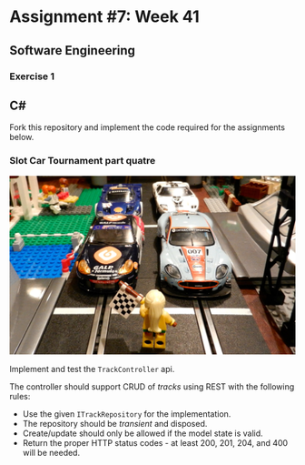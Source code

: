 # Assignment #7: Week 41

## Software Engineering

### Exercise 1

## C&#35;

Fork this repository and implement the code required for the assignments below.

### Slot Car Tournament part quatre

![](images/slotcarslego.jpg "Slot Cars")

Implement and test the `TrackController` api.

The controller should support CRUD of *tracks* using REST with the following rules:

- Use the given `ITrackRepository` for the implementation.
- The repository should be *transient* and disposed.
- Create/update should only be allowed if the model state is valid.
- Return the proper HTTP status codes - at least 200, 201, 204, and 400 will be needed.
